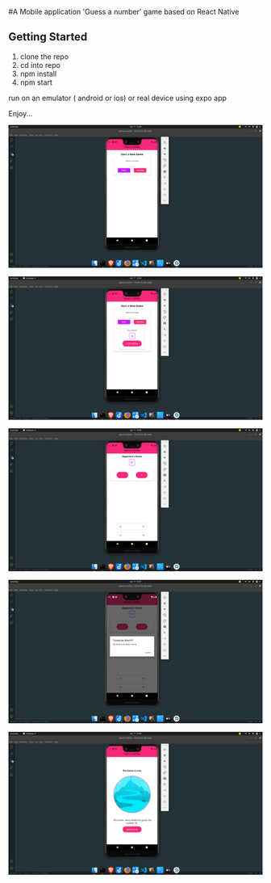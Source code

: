  #A Mobile application 'Guess a number' game based on React Native
## Getting Started

1. clone the repo
2. cd into repo
3. npm install
4. npm start

run on an emulator ( android or ios) or real device using expo app

Enjoy...

![alt text](https://github.com/GeoffreyWN/guess-number-rn/blob/main/assets/guess-number-1.png?raw=true)

![alt text](https://github.com/GeoffreyWN/guess-number-rn/blob/main/assets/guess-number-2.png?raw=true)

![alt text](https://github.com/GeoffreyWN/guess-number-rn/blob/main/assets/guess-number-3.png?raw=true)

![alt text](https://github.com/GeoffreyWN/guess-number-rn/blob/main/assets/guess-number-4.png?raw=true)

![alt text](https://github.com/GeoffreyWN/guess-number-rn/blob/main/assets/guess-number-5.png?raw=true)
